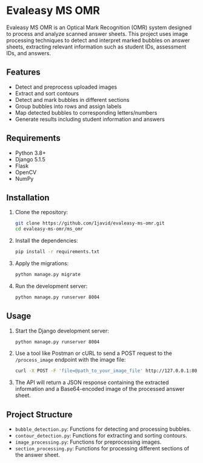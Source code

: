 # Evaleasy MS OMR

Evaleasy MS OMR is an Optical Mark Recognition (OMR) system designed to process and analyze scanned answer sheets. This project uses image processing techniques to detect and interpret marked bubbles on answer sheets, extracting relevant information such as student IDs, assessment IDs, and answers.

## Features

- Detect and preprocess uploaded images
- Extract and sort contours
- Detect and mark bubbles in different sections
- Group bubbles into rows and assign labels
- Map detected bubbles to corresponding letters/numbers
- Generate results including student information and answers

## Requirements

- Python 3.8+
- Django 5.1.5
- Flask
- OpenCV
- NumPy

## Installation

1. Clone the repository:
    ```bash
    git clone https://github.com/1javid/evaleasy-ms-omr.git
    cd evaleasy-ms-omr/ms_omr
    ```

2. Install the dependencies:
    ```sh
    pip install -r requirements.txt
    ```

3. Apply the migrations:
    ```sh
    python manage.py migrate
    ```

4. Run the development server:
    ```sh
    python manage.py runserver 8004

## Usage

1. Start the Django development server:
    ```sh
    python manage.py runserver 8004
    ```

2. Use a tool like Postman or cURL to send a POST request to the `/process_image` endpoint with the image file:
    ```bash
    curl -X POST -F 'file=@path_to_your_image_file' http://127.0.0.1:8004/process_image
    ```

3. The API will return a JSON response containing the extracted information and a Base64-encoded image of the processed answer sheet.

## Project Structure

- `bubble_detection.py`: Functions for detecting and processing bubbles.
- `contour_detection.py`: Functions for extracting and sorting contours.
- `image_processing.py`: Functions for preprocessing images.
- `section_processing.py`: Functions for processing different sections of the answer sheet.